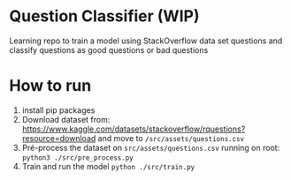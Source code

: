 # Question Classifier (WIP)
Learning repo to train a model using StackOverflow data set questions and classify questions as good questions or bad questions

# How to run
1. install pip packages
2. Download dataset from: https://www.kaggle.com/datasets/stackoverflow/rquestions?resource=download and move to `/src/assets/questions.csv`
2. Pré-process the dataset on `src/assets/questions.csv` running on root: `python3 ./src/pre_process.py`
3. Train and run the model `python ./src/train.py`
